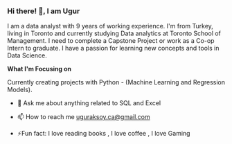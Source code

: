 ### Hi there! 👋, I am Ugur

I am a data analyst with 9 years of working experience. I'm from Turkey, living in Toronto and currently studying Data analytics at Toronto School of Management. I need to complete a Capstone Project or work as a Co-op Intern to graduate. I have a passion for learning new concepts and tools in Data Science.

**What I'm Focusing on**

Currently creating projects with Python - (Machine Learning and Regression Models).

- 💬 Ask me about anything related to SQL and Excel

- 📫 How to reach me uguraksoy.ca@gmail.com

- ⚡Fun fact: I love reading books , I love coffee , I love Gaming

<!--
**uguraksoyca/uguraksoyca** is a ✨ _special_ ✨ repository because its `README.md` (this file) appears on your GitHub profile.

Here are some ideas to get you started:

- I am a Data Analytics student at the Toronto School of Management and a data analyst with 9 years of working experience.
